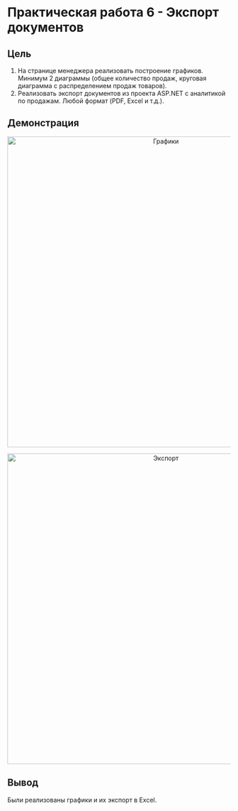# Практическая работа 6 - Экспорт документов

## Цель

1. На странице менеджера реализовать построение графиков. Минимум 2 диаграммы (общее количество продаж, круговая диаграмма с распределением продаж товаров).
2. Реализовать экспорт документов из проекта ASP.NET с аналитикой по продажам. Любой формат (PDF, Excel и т.д.).

## Демонстрация

<p align="center">
      <img src="https://github.com/user-attachments/assets/2704c484-06fe-449a-b0ed-cf0432ff60f8" alt="Графики" width="700">
</p>

<p align="center">
      <img src="https://github.com/user-attachments/assets/efcb0e7c-1cde-4a05-abed-e0cfd26a0f17" alt="Экспорт" width="700">
</p>

## Вывод
Были реализованы графики и их экспорт в Excel.
